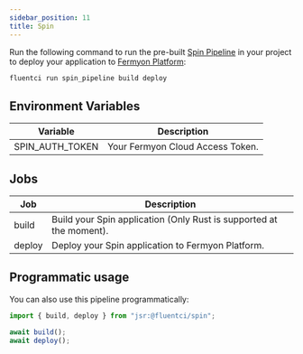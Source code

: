 ```yaml
---
sidebar_position: 11
title: Spin
---
```



Run the following command to run the pre-built [Spin Pipeline](https://github.com/fluent-ci-templates/spin-pipeline) in your project to deploy your application to [Fermyon Platform](https://www.fermyon.com/platform):

```bash
fluentci run spin_pipeline build deploy
```

## Environment Variables

| Variable        | Description                      |
|-----------------|----------------------------------|
| SPIN_AUTH_TOKEN | Your Fermyon Cloud Access Token. |

## Jobs

| Job     | Description                                                         |
|---------|---------------------------------------------------------------------|
| build   | Build your Spin application (Only Rust is supported at the moment). |
| deploy  | Deploy your Spin application to Fermyon Platform.                   |

## Programmatic usage

You can also use this pipeline programmatically:

```typescript
import { build, deploy } from "jsr:@fluentci/spin";

await build();
await deploy();
```